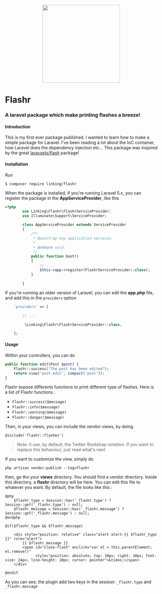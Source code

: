 <p align="center"><img width="256" height="256" src="http://i.imgur.com/rByiqwS.png"></p>

# Flashr
### A laravel package which make printing flashes a breeze!
#### Introduction
This is my first ever package published. I wanted to learn how to make a simple package for Laravel. I've been reading a lot about the IoC container, 
how Laravel does the dependency injection etc... This package was inspired by the great [laracasts/flash](https://github.com/laracasts/flash) package!

#### Installation
Run 
```
$ composer require linking/flashr
```

When the package is installed, if you're running Laravel 5.x, you can register the package in the **AppServiceProvider**, like this

```php
<?php
        use Linking\Flashr\FlashrServiceProvider;
        use Illuminate\Support\ServiceProvider;

        class AppServiceProvider extends ServiceProvider
        {
            /**
             * Bootstrap any application services.
             *
             * @return void
             */
            public function boot()
            {
                // ...
                $this->app->register(FlashrServiceProvider::class);
            }
         
        }

```

If you're running an older version of Laravel, you can edit the **app.php** file, and add this in the `providers` option

```php
    'providers' => [
    
        // ...

         \Linking\Flashr\FlashrServiceProvider::class,

    ];
```

#### Usage

Within your controllers, you can do

```php
public function edit(Post $post) {
    Flashr::success("The post has been edited");
    return view('post.edit', compact('post'));
}
```

Flashr expose differents functions to print different type of flashes. Here is a list of Flashr functions : 

* `Flashr::success($message)`
* `Flashr::info($message)`
* `Flashr::warning($message)`
* `Flashr::danger($message)`

Then, in your views, you can include the vendor views, by doing

```blade
@include('flashr::flashes')
```

> Note: it use, by default, the Twitter Bootstrap notation. If you want to replace this behaviour, just read what's next

If you want to customize the view, simply do

```
php artisan vendor:publish --tag=flashr
```

then, go tho your **views** directory. You should find a vendor directory. Inside this directory, a **flashr** directory will be here.
You can edit this file to whatever you want. By default, the file looks like this :

```blade
@php
    $flashr_type = Session::has('_flashr.type') ? Session::get('_flashr.type') : null;
    $flashr_message = Session::has('_flashr.message') ? Session::get('_flashr.message') : null;
@endphp

@if($flashr_type && $flashr_message)

    <div style="position: relative" class="alert alert-{{ $flashr_type }}" role="alert">
        {{ $flashr_message }}
        <span id="close-flash" onclick="var el = this.parentElement; el.remove()"
              style="position: absolute; top: 10px; right: 10px; font-size: 24px; line-height: 10px; cursor: pointer">&times;</span>
    </div>

@endif
```

As you can see, the plugin add two keys in the session: `_flashr.type` and `_flashr.message`